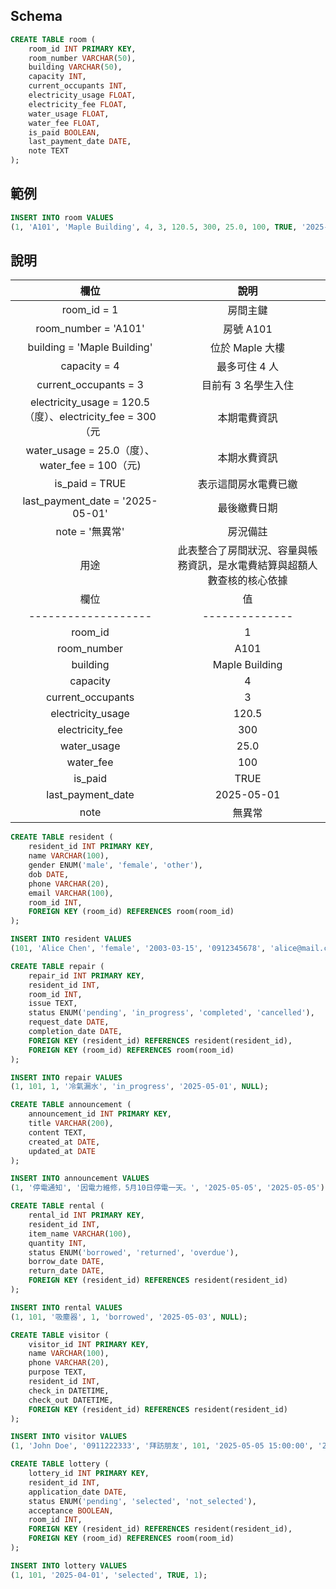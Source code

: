 ## Schema
```sql
CREATE TABLE room (
    room_id INT PRIMARY KEY,
    room_number VARCHAR(50),
    building VARCHAR(50),
    capacity INT,
    current_occupants INT,
    electricity_usage FLOAT,
    electricity_fee FLOAT,
    water_usage FLOAT,
    water_fee FLOAT,
    is_paid BOOLEAN,
    last_payment_date DATE,
    note TEXT
);
```
## 範例
```sql
INSERT INTO room VALUES
(1, 'A101', 'Maple Building', 4, 3, 120.5, 300, 25.0, 100, TRUE, '2025-05-01', '無異常');
```
## 說明
|欄位|說明|
|:--:|:--:|
|room_id = 1|房間主鍵|
|room_number = 'A101'|房號 A101|
|building = 'Maple Building'|位於 Maple 大樓|
|capacity = 4|最多可住 4 人|
|current_occupants = 3|目前有 3 名學生入住|
|electricity_usage = 120.5（度）、electricity_fee = 300（元|本期電費資訊|
|water_usage = 25.0（度）、water_fee = 100（元)|本期水費資訊|
|is_paid = TRUE|表示這間房水電費已繳|
|last_payment_date = '2025-05-01'|最後繳費日期|
|note = '無異常'|房況備註|
|用途| 此表整合了房間狀況、容量與帳務資訊，是水電費結算與超額人數查核的核心依據|
| 欄位                  | 值              | 說明        |
| ------------------- | -------------- | --------- |
| room\_id            | 1              | 房間唯一 ID   |
| room\_number        | A101           | 房號        |
| building            | Maple Building | 所屬大樓      |
| capacity            | 4              | 最多可住 4 人  |
| current\_occupants  | 3              | 目前有 3 名學生 |
| electricity\_usage  | 120.5          | 電使用量（度）   |
| electricity\_fee    | 300            | 電費（元）     |
| water\_usage        | 25.0           | 水使用量（度）   |
| water\_fee          | 100            | 水費（元）     |
| is\_paid            | TRUE           | 是否已繳費     |
| last\_payment\_date | 2025-05-01     | 上次繳費日期    |
| note                | 無異常            | 備註        |

```sql
CREATE TABLE resident (
    resident_id INT PRIMARY KEY,
    name VARCHAR(100),
    gender ENUM('male', 'female', 'other'),
    dob DATE,
    phone VARCHAR(20),
    email VARCHAR(100),
    room_id INT,
    FOREIGN KEY (room_id) REFERENCES room(room_id)
);
```
```sql
INSERT INTO resident VALUES
(101, 'Alice Chen', 'female', '2003-03-15', '0912345678', 'alice@mail.com', 1);
```
```sql
CREATE TABLE repair (
    repair_id INT PRIMARY KEY,
    resident_id INT,
    room_id INT,
    issue TEXT,
    status ENUM('pending', 'in_progress', 'completed', 'cancelled'),
    request_date DATE,
    completion_date DATE,
    FOREIGN KEY (resident_id) REFERENCES resident(resident_id),
    FOREIGN KEY (room_id) REFERENCES room(room_id)
);
```
```sql
INSERT INTO repair VALUES
(1, 101, 1, '冷氣漏水', 'in_progress', '2025-05-01', NULL);
```
```sql
CREATE TABLE announcement (
    announcement_id INT PRIMARY KEY,
    title VARCHAR(200),
    content TEXT,
    created_at DATE,
    updated_at DATE
);
```
```sql
INSERT INTO announcement VALUES
(1, '停電通知', '因電力維修，5月10日停電一天。', '2025-05-05', '2025-05-05');
```
```sql
CREATE TABLE rental (
    rental_id INT PRIMARY KEY,
    resident_id INT,
    item_name VARCHAR(100),
    quantity INT,
    status ENUM('borrowed', 'returned', 'overdue'),
    borrow_date DATE,
    return_date DATE,
    FOREIGN KEY (resident_id) REFERENCES resident(resident_id)
);
```
```sql
INSERT INTO rental VALUES
(1, 101, '吸塵器', 1, 'borrowed', '2025-05-03', NULL);
```
```sql
CREATE TABLE visitor (
    visitor_id INT PRIMARY KEY,
    name VARCHAR(100),
    phone VARCHAR(20),
    purpose TEXT,
    resident_id INT,
    check_in DATETIME,
    check_out DATETIME,
    FOREIGN KEY (resident_id) REFERENCES resident(resident_id)
);
```
```sql
INSERT INTO visitor VALUES
(1, 'John Doe', '0911222333', '拜訪朋友', 101, '2025-05-05 15:00:00', '2025-05-05 17:30:00');
```
```sql
CREATE TABLE lottery (
    lottery_id INT PRIMARY KEY,
    resident_id INT,
    application_date DATE,
    status ENUM('pending', 'selected', 'not_selected'),
    acceptance BOOLEAN,
    room_id INT,
    FOREIGN KEY (resident_id) REFERENCES resident(resident_id),
    FOREIGN KEY (room_id) REFERENCES room(room_id)
);
```
```sql
INSERT INTO lottery VALUES
(1, 101, '2025-04-01', 'selected', TRUE, 1);
```
